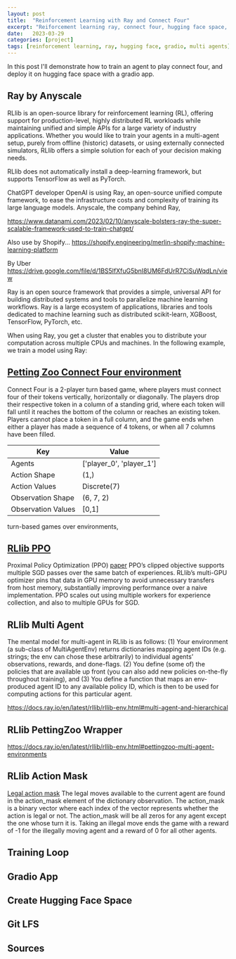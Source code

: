 ```yaml
---
layout: post
title:  "Reinforcement Learning with Ray and Connect Four"
excerpt: "Reiforcement learning ray, connect four, hugging face space, multi agents, torch, gradio"
date:   2023-03-29
categories: [project]
tags: [reinforcement learning, ray, hugging face, gradio, multi agents]
---
```



In this post I'll demonstrate how to train an agent to play connect four, and deploy it on hugging face space with a gradio app.

## Ray by Anyscale
RLlib is an open-source library for reinforcement learning (RL), offering support for production-level, highly distributed RL workloads while maintaining unified and simple APIs for a large variety of industry applications. Whether you would like to train your agents in a multi-agent setup, purely from offline (historic) datasets, or using externally connected simulators, RLlib offers a simple solution for each of your decision making needs.

RLlib does not automatically install a deep-learning framework, but supports TensorFlow as well as PyTorch.

ChatGPT developer OpenAI is using Ray, an open-source unified compute framework, to ease the infrastructure costs and complexity of training its large language models. Anyscale, the company behind Ray, 

https://www.datanami.com/2023/02/10/anyscale-bolsters-ray-the-super-scalable-framework-used-to-train-chatgpt/

Also use by Shopify...
https://shopify.engineering/merlin-shopify-machine-learning-platform

By Uber
https://drive.google.com/file/d/1BS5lfXfuG5bnI8UM6FdUrR7CiSuWqdLn/view

Ray is an open source framework that provides a simple, universal API for building distributed systems and tools to parallelize machine learning workflows. Ray is a large ecosystem of applications, libraries and tools dedicated to machine learning such as distributed scikit-learn, XGBoost, TensorFlow, PyTorch, etc.

When using Ray, you get a cluster that enables you to distribute your computation across multiple CPUs and machines. In the following example, we train a model using Ray:

## [Petting Zoo Connect Four environment](https://pettingzoo.farama.org/environments/classic/connect_four/)

Connect Four is a 2-player turn based game, where players must connect four of their tokens vertically, horizontally or diagonally. The players drop their respective token in a column of a standing grid, where each token will fall until it reaches the bottom of the column or reaches an existing token. Players cannot place a token in a full column, and the game ends when either a player has made a sequence of 4 tokens, or when all 7 columns have been filled.

| Key | Value |
|--|--|
| Agents | ['player_0', 'player_1'] |
| Action Shape | (1,) |
| Action Values | Discrete(7) |
| Observation Shape | (6, 7, 2) |
| Observation Values | [0,1] |

turn-based games over environments, 

## [RLlib PPO](https://docs.ray.io/en/latest/rllib/rllib-algorithms.html#ppo)
Proximal Policy Optimization (PPO)
[paper](https://arxiv.org/abs/1707.06347) PPO’s clipped objective supports multiple SGD passes over the same batch of experiences. RLlib’s multi-GPU optimizer pins that data in GPU memory to avoid unnecessary transfers from host memory, substantially improving performance over a naive implementation. PPO scales out using multiple workers for experience collection, and also to multiple GPUs for SGD.

## RLlib Multi Agent
The mental model for multi-agent in RLlib is as follows: (1) Your environment (a sub-class of MultiAgentEnv) returns dictionaries mapping agent IDs (e.g. strings; the env can chose these arbitrarily) to individual agents’ observations, rewards, and done-flags. (2) You define (some of) the policies that are available up front (you can also add new policies on-the-fly throughout training), and (3) You define a function that maps an env-produced agent ID to any available policy ID, which is then to be used for computing actions for this particular agent.

https://docs.ray.io/en/latest/rllib/rllib-env.html#multi-agent-and-hierarchical

## RLlib PettingZoo Wrapper
https://docs.ray.io/en/latest/rllib/rllib-env.html#pettingzoo-multi-agent-environments

## RLlib Action Mask
[Legal action mask](https://pettingzoo.farama.org/environments/classic/connect_four/#legal-actions-mask)
The legal moves available to the current agent are found in the action_mask element of the dictionary observation. The action_mask is a binary vector where each index of the vector represents whether the action is legal or not. The action_mask will be all zeros for any agent except the one whose turn it is. Taking an illegal move ends the game with a reward of -1 for the illegally moving agent and a reward of 0 for all other agents.

## Training Loop

## Gradio App

## Create Hugging Face Space

## Git LFS

<script	type="module" src="https://gradio.s3-us-west-2.amazonaws.com/3.23.0/gradio.js"></script>

<gradio-app src="https://clementbm-connectfour.hf.space"></gradio-app>

## Sources
